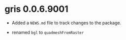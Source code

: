 # gris 0.0.6.9001

* Added a `NEWS.md` file to track changes to the package.

* renamed `bgl` to `quadmeshFromRaster`


